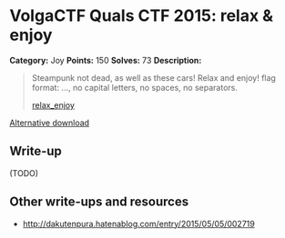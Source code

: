 # VolgaCTF Quals CTF 2015: relax & enjoy

**Category:** Joy
**Points:** 150
**Solves:** 73
**Description:**

> Steampunk not dead, as well as these cars! Relax and enjoy!
> flag format: <brand0><brand1>...<brandN>, no capital letters, no spaces, no separators.
> 
> [relax_enjoy](http://files.2015.volgactf.ru/relax_enjoy/relax_enjoy.wmv)

[Alternative download](https://mega.nz/#!ORVkGBRb)

## Write-up

(TODO)

## Other write-ups and resources

* <http://dakutenpura.hatenablog.com/entry/2015/05/05/002719>
